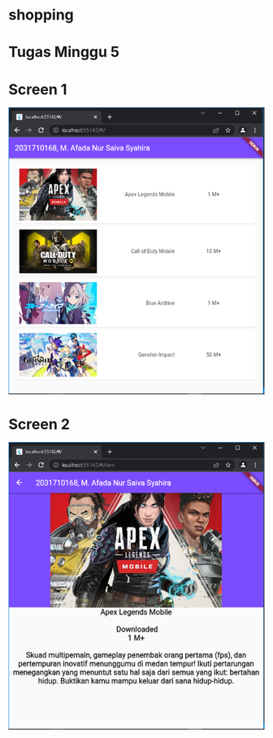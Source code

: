 # shopping

# Tugas Minggu 5

# Screen 1
![Screenshot](screenshots/screen1.png)

# Screen 2
![Screenshot](screenshots/screen2.png)